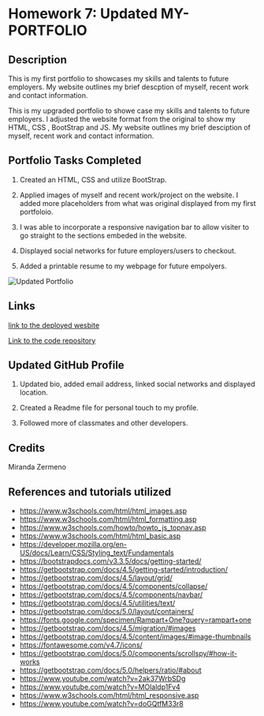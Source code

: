 # **Homework 7: Updated MY-PORTFOLIO**

## **Description**
This is my first portfolio to showcases my skills and talents to future employers. My website outlines my brief descption of myself, recent work and contact information. 

This is my upgraded portfolio to showe case my skills and talents to future employers. I adjusted the website format from the original to show my HTML, CSS , BootStrap and JS. My website outlines my brief desciption of myself, recent work and contact information. 


## **Portfolio Tasks Completed**

1. Created an HTML, CSS and utilize BootStrap. 

2. Applied images of myself and recent work/project on the website. I added more placeholders from what was original displayed from my first portfoloio. 

3. I was able to incorporate a responsive navigation bar to allow visiter to go straight to the sections embeded in the website. 

4. Displayed social networks for future employers/users to checkout. 

5. Added a printable resume to my webpage for future empolyers.

![Updated Portfolio ](https://user-images.githubusercontent.com/87839888/135703382-87e15c16-3e04-41c9-bbf8-da6451368809.png)

## **Links**

[link to the deployed wesbite](https://zermeno94.github.io/MY-PORTFOLIO/)

[Link to the code repository](https://github.com/Zermeno94/MY-PORTFOLIO)

## **Updated GitHub Profile**

1. Updated bio, added email address, linked social networks and displayed location. 

2. Created a Readme file for personal touch to my profile. 

3. Followed more of classmates and other developers. 


## **Credits**
Miranda Zermeno

## **References and tutorials utilized**
* https://www.w3schools.com/html/html_images.asp
* https://www.w3schools.com/html/html_formatting.asp
* https://www.w3schools.com/howto/howto_js_topnav.asp
* https://www.w3schools.com/html/html_basic.asp
* https://developer.mozilla.org/en-US/docs/Learn/CSS/Styling_text/Fundamentals
* https://bootstrapdocs.com/v3.3.5/docs/getting-started/
* https://getbootstrap.com/docs/4.5/getting-started/introduction/
* https://getbootstrap.com/docs/4.5/layout/grid/
* https://getbootstrap.com/docs/4.5/components/collapse/
* https://getbootstrap.com/docs/4.5/components/navbar/
* https://getbootstrap.com/docs/4.5/utilities/text/
* https://getbootstrap.com/docs/5.0/layout/containers/
* https://fonts.google.com/specimen/Rampart+One?query=rampart+one
* https://getbootstrap.com/docs/4.5/migration/#images
* https://getbootstrap.com/docs/4.5/content/images/#image-thumbnails
* https://fontawesome.com/v4.7/icons/
* https://getbootstrap.com/docs/5.0/components/scrollspy/#how-it-works
* https://getbootstrap.com/docs/5.0/helpers/ratio/#about
* https://www.youtube.com/watch?v=2ak37WrbSDg
* https://www.youtube.com/watch?v=MOlaldp1Fv4
* https://www.w3schools.com/html/html_responsive.asp
* https://www.youtube.com/watch?v=doGQtfM33r8


